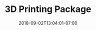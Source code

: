 ---
title: "3D Printing Package"
date: 2018-09-02T13:04:01-07:00
draft: false

subtitle:

image: 3D-package-1200x900.png

link: /3D-flyer/flyer.html
---